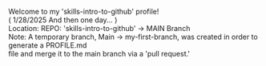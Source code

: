 Welcome to my 'skills-intro-to-github' profile!  
( 1/28/2025 And then one day... )  
Location:  REPO: 'skills-intro-to-github'  ->  MAIN Branch  
Note:  A temporary branch, Main -> my-first-branch, was created in order to generate a PROFILE.md  
       file and merge it to the main branch via a 'pull request.'
